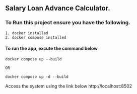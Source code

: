 ## Salary Loan Advance Calculator.


### To Run this project ensure you have the following.
```
1. docker installed
2. docker compose installed
```

#### To run the app, excute the command below

``` 
docker compose up --build

OR 

docker compose up -d --build
```

Access the system using the link below
http://localhost:8502
